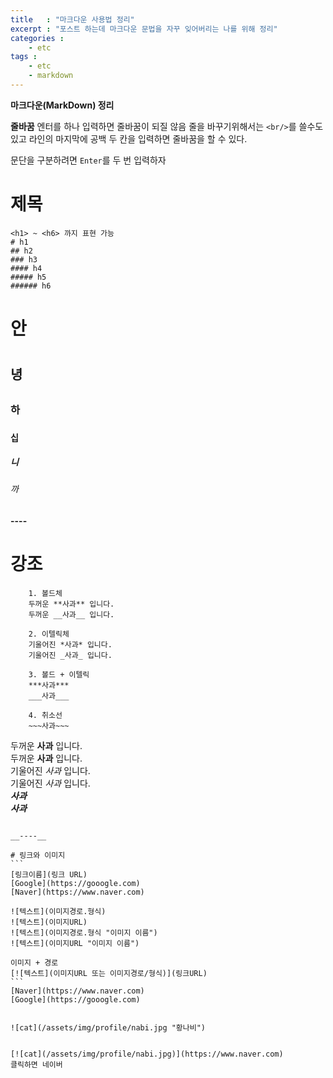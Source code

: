 ```yaml
---
title   : "마크다운 사용법 정리"
excerpt : "포스트 하는데 마크다운 문법을 자꾸 잊어버리는 나를 위해 정리"
categories : 
    - etc
tags : 
    - etc
    - markdown
---
```


__마크다운(MarkDown) 정리__  

__줄바꿈__
엔터를 하나 입력하면 줄바꿈이 되질 않음 줄을 바꾸기위해서는 `<br/>`를 쓸수도 있고 라인의 마지막에 공백 두 칸을 입력하면 줄바꿈을 할 수 있다.  

문단을 구분하려면 `Enter`를 두 번 입력하자  

# 제목  
```
<h1> ~ <h6> 까지 표현 가능
# h1
## h2
### h3
#### h4
##### h5
###### h6
```  

# 안        <h1>  
## 녕       <h2>  
### 하      <h3>  
#### 십     <h4>  
##### 니    <h5>  
###### 까   <h6>  

__----__

# 강조  
```
    1. 볼드체 
    두꺼운 **사과** 입니다.
    두꺼운 __사과__ 입니다.

    2. 이텔릭체
    기울어진 *사과* 입니다.
    기울어진 _사과_ 입니다.

    3. 볼드 + 이텔릭
    ***사과***
    ___사과___

    4. 취소선
    ~~~사과~~~
```  

두꺼운 **사과** 입니다.  
두꺼운 __사과__ 입니다.  
기울어진 *사과* 입니다.  
기울어진 _사과_ 입니다.  
***사과***  
___사과___  
~~~사과~~~  

__----__

# 링크와 이미지  
```
[링크이름](링크 URL)
[Google](https://gooogle.com)
[Naver](https://www.naver.com)

![텍스트](이미지경로.형식)
![텍스트](이미지URL)
![텍스트](이미지경로.형식 "이미지 이름")
![텍스트](이미지URL "이미지 이름")

이미지 + 경로
[![텍스트](이미지URL 또는 이미지경로/형식)](링크URL)
```  
[Naver](https://www.naver.com)  
[Google](https://gooogle.com)  


![cat](/assets/img/profile/nabi.jpg "황나비")  


[![cat](/assets/img/profile/nabi.jpg)](https://www.naver.com)  
클릭하면 네이버